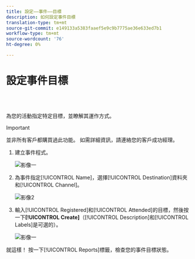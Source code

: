 ```yaml
---
title: 設定——事件——目標
description: 如何設定事件目標
translation-type: tm+mt
source-git-commit: e149133a5383faaef5e9c9b7775ae36e633ed7b1
workflow-type: tm+mt
source-wordcount: '76'
ht-degree: 0%

---
```



# 設定事件目標

<br> 

為您的活動指定特定目標，並瞭解其運作方式。

>[!IMPORTANT]
>並非所有客戶都購買過此功能。 如需詳細資訊，請連絡您的客戶成功經理。

1. 建立事件程式。

   ![影像一](/help/sky/assets/event-programs/setting-event-goals/setting-event-goals-1.png)

1. 為事件指定[!UICONTROL Name]，選擇[!UICONTROL Destination]資料夾和[!UICONTROL Channel]。

   ![影像2](/help/sky/assets/event-programs/setting-event-goals/setting-event-goals-2.png)

1. 輸入[!UICONTROL Registered]和[!UICONTROL Attended]的目標，然後按一下&#x200B;**[!UICONTROL Create]**（[!UICONTROL Description]和[!UICONTROL Labels]是可選的）。

   ![影像一](/help/sky/assets/event-programs/setting-event-goals/setting-event-goals-3.png)

就這樣！ 按一下[!UICONTROL Reports]標籤，檢查您的事件目標狀態。
